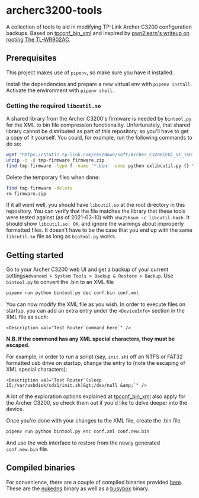 # archerc3200-tools
A collection of tools to aid in modifying TP-Link Archer C3200 configuration backups.
Based on [tpconf_bin_xml](https://github.com/sta-c0000/tpconf_bin_xml) and inspired by [pwn2learn's writeup on rooting The TL-WR902AC](https://pwn2learn.dusuel.fr/blog/unauthenticated-root-shell-on-tp-link-tl-wr902ac-router/).

## Prerequisites
This project makes use of `pipenv`, so make sure you have it installed.

Install the dependencies and prepare a new virtual env with `pipenv install`. Activate the environment with `pipenv shell`.

### Getting the required `libcutil.so`
A shared library from the Archer C3200's firmware is needed by `bintool.py` for the XML to bin file compression functionality. Unfortunately, that shared library cannot be distributed as part of this repository, so you'll have to get a copy of it yourself. You could, for example, run the following commands to do so:

```sh
wget "https://static.tp-link.com/res/down/soft/Archer_C3200(EU)_V1_160712.zip" -O firmware.zip
unzip -o -d tmp-firmware firmware.zip 
find tmp-firmware -type f -name '*.bin' -exec python exlibcutil.py {} \;
```

Delete the temporary files when done:
```sh
find tmp-firmware -delete
rm firmware.zip
```

If it all went well, you should have `libcutil.so` at the root directory in this repository. You can verify that the file matches the library that these tools were tested against (as of 2021-03-10) with `sha256sum -c libcutil.hash`. It should show `libcutil.so: OK`, and ignore the warnings about improperly formatted files.
It doesn't have to be the case that you end up with the same `libcutil.so` file as long as `bintool.py` works.

## Getting started
Go to your Archer C3200 web UI and get a backup of your current settings`Advanced > System Tools > Backup & Restore > Backup`.
Use `bintool.py` to convert the .bin to an XML file
```sh
pipenv run python bintool.py dec conf.bin conf.xml
```

You can now modify the XML file as you wish. In order to execute files on startup, you can add an extra entry under the `<DeviceInfo>` section in the XML file as such:
```
<Description val="Test Router`command here`" />
```

**N.B. If the command has any XML special characters, they must be escaped.**

For example, in order to run a script (say, `init.sh`) off an NTFS or FAT32 formatted usb drive on startup, change the entry to (note the escaping of XML special characters):
```
<Description val="Test Router`(sleep 15;/var/usbdisk/sda1/init.sh)&gt;/dev/null &amp;`" />
```

A lot of the exploration options explained at [tpconf_bin_xml](https://github.com/sta-c0000/tpconf_bin_xml#exploring-inside-the-router-advanced-users) also apply for the Archer C3200, so check them out if you'd like to delve deeper into the device.

Once you're done with your changes to the XML file, create the .bin file
```sh
pipenv run python bintool.py enc conf.xml conf.new.bin
```

And use the web interface to restore from the newly generated `conf.new.bin` file.

## Compiled binaries
For convenience, there are a couple of compiled binaries provided [here](https://github.com/khalednassar/archerc3200-tools/tree/main/compiled-binaries). These are the [nukedns](https://github.com/tjclement/nukedns) binary as well as a [busybox](https://busybox.net/) binary.

